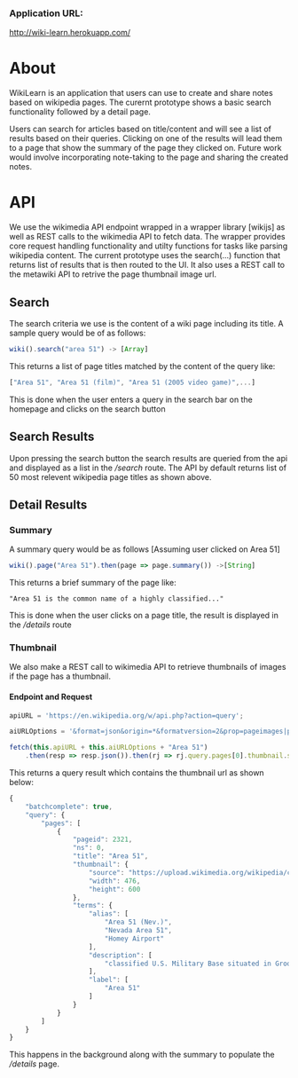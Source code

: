 ### Application URL: 
http://wiki-learn.herokuapp.com/

# About
WikiLearn is an application that users can use to create and share notes based on wikipedia pages. The curernt prototype shows a basic search functionality followed by a detail page.

Users can search for articles based on title/content and will see a list of results based on their queries. Clicking on one of the results will lead them to a page that show the summary of the page they clicked on. Future work would involve incorporating note-taking to the page and sharing the created notes.

# API
We use the wikimedia API endpoint wrapped in a wrapper library [wikijs] as well as REST calls to the wikimedia API to fetch data. The wrapper provides core request handling functionality and utilty functions for tasks like parsing wikipedia content.
The current prototype uses the search(...) function that returns list of results that is then routed to the UI. It also uses a REST call to the metawiki API to retrive the page thumbnail image url.
## Search
The search criteria we use is the content of a wiki page including its title.
A sample query would be of as follows:

```javascript
wiki().search("area 51") -> [Array]
```
This returns a list of page titles matched by the content of the query like:
```javascript
["Area 51", "Area 51 (film)", "Area 51 (2005 video game)",...]
```
This is done when the user enters a query in the search bar on the homepage
and clicks on the search button

## Search Results
Upon pressing the search button the search results are queried from the api and displayed as a list in the */search* route. The API by default returns list of 50 most relevent wikipedia page titles as shown above.

## Detail Results
### Summary
A summary query would be as follows [Assuming user clicked on Area 51]
```javascript
wiki().page("Area 51").then(page => page.summary()) ->[String]
```
This returns a brief summary of the page like: 
```javascipt
"Area 51 is the common name of a highly classified..."
```
This is done when the user clicks on a page title, the result is displayed in the */details* route

### Thumbnail
We also make a REST call to wikimedia API to retrieve thumbnails of images if the page has a thumbnail.

#### Endpoint and Request
```javascript
apiURL = 'https://en.wikipedia.org/w/api.php?action=query';

aiURLOptions = '&format=json&origin=*&formatversion=2&prop=pageimages|pageterms&piprop=thumbnail&pithumbsize=600&pilicense=any&titles=';

fetch(this.apiURL + this.aiURLOptions + "Area 51")
    .then(resp => resp.json()).then(rj => rj.query.pages[0].thumbnail.source);
```
This returns a query result which contains the thumbnail url as shown below:
```javascript
{
    "batchcomplete": true,
    "query": {
        "pages": [
            {
                "pageid": 2321,
                "ns": 0,
                "title": "Area 51",
                "thumbnail": {
                    "source": "https://upload.wikimedia.org/wikipedia/commons/thumb/8/87/Wfm_area_51_landsat_geocover_2000.jpg/476px-Wfm_area_51_landsat_geocover_2000.jpg",
                    "width": 476,
                    "height": 600
                },
                "terms": {
                    "alias": [
                        "Area 51 (Nev.)",
                        "Nevada Area 51",
                        "Homey Airport"
                    ],
                    "description": [
                        "classified U.S. Military Base situated in Groom Lake, Nevada"
                    ],
                    "label": [
                        "Area 51"
                    ]
                }
            }
        ]
    }
}
```
This happens in the background along with the summary to populate the */details* page.

